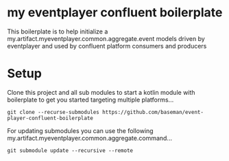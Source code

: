 # my eventplayer confluent boilerplate

This boilerplate is to help initialize a my.artifact.myeventplayer.common.aggregate.event models driven by eventplayer and used by confluent platform consumers and producers

# Setup

Clone this project and all sub modules to start a kotlin module with boilerplate to get you started targeting multiple platforms...

    git clone --recurse-submodules https://github.com/baseman/event-player-confluent-boilerplate

For updating submodules you can use the following my.artifact.myeventplayer.common.aggregate.command...

    git submodule update --recursive --remote
    
